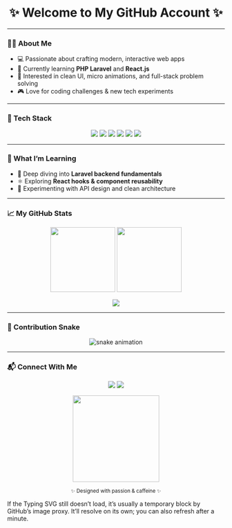 <!-- <p align="center">
  <img src="https://readme-typing-svg.demolab.com?font=Fira+Code&pause=900&color=A78BFA&center=true&vCenter=true&width=520&lines=Hey!+I'm+Namindu+Kavishan+👋;Java+%7C+Laravel+%7C+React+Developer;Learning+PHP+Laravel+and+React.js" alt="Typing SVG">
</p> -->

<h1 align="center">✨ Welcome to My GitHub Account  ✨</h1>

<!-- <p align="center">
  <img src="./assets/hero-dark.svg" width="100%" alt="Animated gradient hero">
</p> -->

-------

### 👨‍💻 About Me
- 💻 Passionate about crafting modern, interactive web apps  
- 🌱 Currently learning **PHP Laravel** and **React.js**  
- 🎯 Interested in clean UI, micro animations, and full-stack problem solving  
- 🎮 Love for coding challenges & new tech experiments  

---

### 🚀 Tech Stack
<p align="center">
  <img src="https://img.shields.io/badge/Java-333?logo=java&logoColor=F89820" />
  <img src="https://img.shields.io/badge/Laravel-333?logo=laravel&logoColor=FF2D20" />
  <img src="https://img.shields.io/badge/React-333?logo=react&logoColor=61DAFB" />
  <img src="https://img.shields.io/badge/PHP-333?logo=php&logoColor=777BB4" />
  <img src="https://img.shields.io/badge/MySQL-333?logo=mysql&logoColor=4479A1" />
  <img src="https://img.shields.io/badge/Tailwind_CSS-333?logo=tailwindcss&logoColor=06B6D4" />
</p>

---

### 🧠 What I’m Learning
- 🔭 Deep diving into **Laravel backend fundamentals**
- ⚛️ Exploring **React hooks & component reusability**
- 🧩 Experimenting with API design and clean architecture

---

### 📈 My GitHub Stats
<p align="center">
  <img height="150" src="https://github-readme-stats.vercel.app/api?username=namindu-07&show_icons=true&theme=radical&hide_title=true" />
  <img height="150" src="https://github-readme-streak-stats.herokuapp.com?user=namindu-07&theme=radical" />
</p>

<p align="center">
  <img src="https://github-readme-activity-graph.vercel.app/graph?username=namindu-07&theme=dracula&hide_border=true&area=true" />
</p>

---

### 🐍 Contribution Snake
<p align="center">
  <img src="https://raw.githubusercontent.com/namindu-07/namindu-07/output/github-contribution-grid-snake-dark.svg" alt="snake animation">
</p>

---

### 📬 Connect With Me
<p align="center">
  <a href="mailto:kavishannamindu@gmail.com"><img src="https://img.shields.io/badge/Email-333?logo=gmail&logoColor=EA4335" /></a>
  <a href="https://www.linkedin.com/in/namindu-kavishan-67915b318"><img src="https://img.shields.io/badge/LinkedIn-333?logo=linkedin&logoColor=0A66C2" /></a>
</p>

<p align="center">
  <img src="./assets/footer-underline.svg" width="200" alt="">
</p>

<p align="center"><sub>✨ Designed with passion & caffeine ✨</sub></p>


If the Typing SVG still doesn’t load, it’s usually a temporary block by GitHub’s image proxy. It’ll resolve on its own; you can also refresh after a minute.
<!-- Typing headline -->


